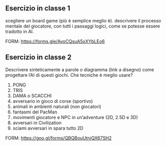 ## Esercizio in classe 1
scegliere un board game (più è semplice meglio è).
descrivere il processo mentale del giocatore, con tutti i passaggi logici, come se potesse essere tradotto in AI.

FORM: <https://forms.gle/AvoCQsuA5xXYbLEo6>

## Esercizio in classe 2
Descrivere sinteticamente a parole o diagramma (link a disegno) come progettare l’AI di questi giochi. Che tecniche è meglio usare?
 
1) PONG
2) TRIS
3) DAMA o SCACCHI
4) avversario in gioco di corse (sportivo)
5) animali in ambienti naturali (non giocatori)
6) fantasmi del PacMan
7) movimenti giocatore e NPC in un’adventure (2D, 2.5D e 3D)
8) avversari in Civilization
9) sciami avversari in spara tutto 2D

FORM: <https://goo.gl/forms/QBQBouUtnjQX67SH2>
